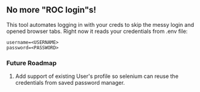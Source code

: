 ## No more "ROC login"s!

This tool automates logging in with your creds to skip the messy login and opened browser tabs.
Right now it reads your credentials from .env file:
```
username=<USERNAME>
password=<PASSWORD>

```

### Future Roadmap
1. Add support of existing User's profile so selenium can reuse the credentials from saved password manager.
